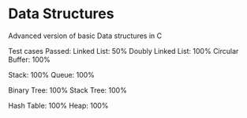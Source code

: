 # Data Structures
Advanced version of basic Data structures in C

Test cases Passed:
Linked List: 50%
Doubly Linked List: 100%
Circular Buffer: 100%

Stack: 100%
Queue: 100%

Binary Tree: 100%
Stack Tree: 100%

Hash Table: 100%
Heap: 100%
